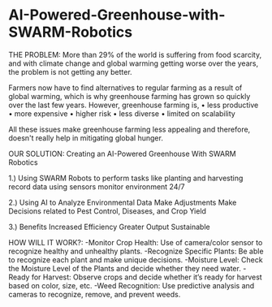 # AI-Powered-Greenhouse-with-SWARM-Robotics

THE PROBLEM:
More than 29% of the world is suffering from food scarcity, and with climate change and global warming getting worse over the years, the problem is not getting any better.

Farmers now have to find alternatives to regular farming as a result of global warming, which is why greenhouse farming has grown so quickly over the last few years. However, greenhouse farming is, 
•	less productive 
•	more expensive 
•	higher risk
•	less diverse
•	limited on scalability 

All these issues make greenhouse farming less appealing and therefore, doesn't really help in mitigating global hunger.


OUR SOLUTION:
Creating an AI-Powered Greenhouse With SWARM Robotics 

1.) Using SWARM Robots to
perform tasks like planting and harvesting
record data using sensors
monitor environment 24/7

2.) Using AI to
Analyze Environmental Data
Make Adjustments
Make Decisions related to Pest Control, Diseases, and Crop Yield

3.) Benefits
Increased Efficiency
Greater Output 
Sustainable 


HOW WILL IT WORK?:
-Monitor Crop Health: Use of camera/color sensor to recognize healthy and unhealthy plants.
-Recognize Specific Plants:  Be able to recognize each plant and make unique decisions.
-Moisture Level: Check the Moisture Level of the Plants and decide whether they need water.
-Ready for Harvest: Observe crops and decide whether it’s ready for harvest based on color, size, etc.
-Weed Recognition: Use predictive analysis and cameras to recognize, remove, and prevent weeds. 




